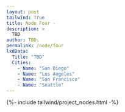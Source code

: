 ```yaml
---
layout: post
tailwind: True
title: Node Four - 
description: >
  TBD
author: TBD.
permalink: /node/four
lxdData:
  Title: "TBD"
  Cities:
    - Name: "San Diego"
    - Name: "Los Angeles"
    - Name: "San Francisco"
    - Name: "Seattle"
---
```

{%- include tailwind/project_nodes.html -%}
